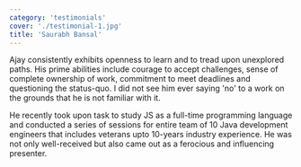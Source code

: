 ```yaml
---
category: 'testimonials'
cover: './testimonial-1.jpg'
title: 'Saurabh Bansal'
---
```


Ajay consistently exhibits openness to learn and to tread upon unexplored paths. His prime abilities include courage to accept challenges, sense of complete ownership of work, commitment to meet deadlines and questioning the status-quo. I did not see him ever saying 'no' to a work on the grounds that he is not familiar with it.

He recently took upon task to study JS as a full-time programming language and conducted a series of sessions for entire team of 10 Java development engineers that includes veterans upto 10-years industry experience. He was not only well-received but also came out as a ferocious and influencing presenter.

